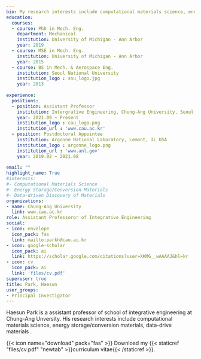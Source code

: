```yaml
---
bio: My research interests include computational materials science, energy storage/conversion materials, data-drive materials discovery.
education:
  courses:
  - course: PhD in Mech. Eng.
    department: Mechanical
    institution: University of Michigan - Ann Arbor
    year: 2019
  - course: MSE in Mech. Eng.
    institution: University of Michigan - Ann Arbor
    year: 2015
  - course: BS in Mech. & Aerospace Eng.
    institution: Seoul National University
    institution_logo : snu_logo.jpg
    year: 2013
    
experience:
  positions:
  - position: Assistant Professor
    institution: Intergrative Engineering, Chung-Ang University, Seoul, South Korea
    year: 2021.09 ~ Present
    institution_logo : cau_logo.png
    institution_url : 'www.cau.ac.kr'
  - position: Postdoctoral Appointee
    institution: Argonne National Laboratory, Lemont, IL USA
    institution_logo : argonne_logo.png
    institution_url : 'www.anl.gov'
    year: 2019.02 ~ 2021.08
  
email: ""
highlight_name: True
#interests:
#- Computational Materials Science
#- Energy Storage/Conversion Materials
#- Data-driven Discovery of Materials
organizations:
- name: Chung-Ang University
  link: www.cau.ac.kr
role: Assistant Professoror of Integrative Engineering
social:
- icon: envelope
  icon_pack: fas
  link: mailto:parkh@cau.ac.kr
- icon: google-scholar
  icon_pack: ai
  link: https://scholar.google.com/citations?user=XKMG__wAAAAJ&hl=kr
- icon: cv
  icon_pack: ai
  link: 'files/cv.pdf'
superuser: true
title: Park, Haesun
user_groups:
- Principal Investigator
---
```

Haesun Park is a assistant professor of school of integrative engineering at Chung-Ang Unversity. His research interests include  computational materials science, energy storage/conversion materials, data-drive materials . 

{{< icon name="download" pack="fas" >}} Download my {{< staticref "files/cv.pdf" "newtab" >}}curriculum vitae{{< /staticref >}}.


